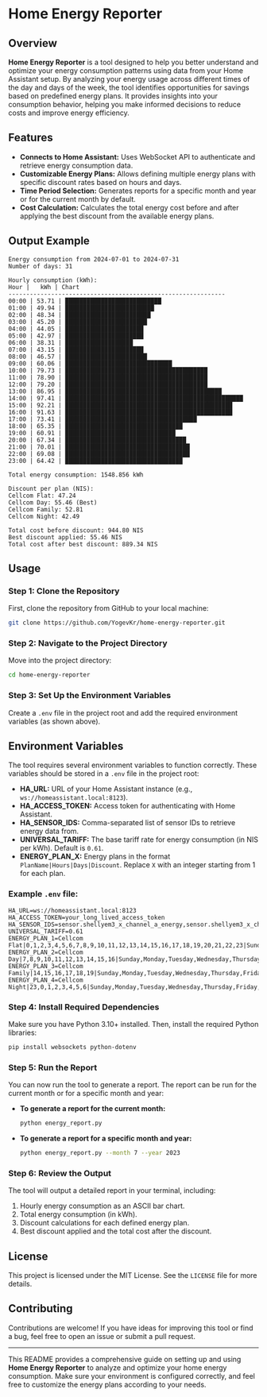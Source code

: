 # Home Energy Reporter

## Overview

**Home Energy Reporter** is a tool designed to help you better understand and optimize your energy consumption patterns using data from your Home Assistant setup. By analyzing your energy usage across different times of the day and days of the week, the tool identifies opportunities for savings based on predefined energy plans. It provides insights into your consumption behavior, helping you make informed decisions to reduce costs and improve energy efficiency.

## Features

- **Connects to Home Assistant:** Uses WebSocket API to authenticate and retrieve energy consumption data.
- **Customizable Energy Plans:** Allows defining multiple energy plans with specific discount rates based on hours and days.
- **Time Period Selection:** Generates reports for a specific month and year or for the current month by default.
- **Cost Calculation:** Calculates the total energy cost before and after applying the best discount from the available energy plans.


## Output Example

```
Energy consumption from 2024-07-01 to 2024-07-31
Number of days: 31

Hourly consumption (kWh):
Hour |   kWh | Chart
-------------------------------------------------------------
00:00 | 53.71 | ███████████████████████████
01:00 | 49.94 | █████████████████████████
02:00 | 48.34 | ████████████████████████
03:00 | 45.20 | ███████████████████████
04:00 | 44.05 | ██████████████████████
05:00 | 42.97 | ██████████████████████
06:00 | 38.31 | ███████████████████
07:00 | 43.15 | ██████████████████████
08:00 | 46.57 | ███████████████████████
09:00 | 60.06 | ██████████████████████████████
10:00 | 79.73 | ████████████████████████████████████████
11:00 | 78.90 | ████████████████████████████████████████
12:00 | 79.20 | ████████████████████████████████████████
13:00 | 86.95 | ████████████████████████████████████████████
14:00 | 97.41 | ██████████████████████████████████████████████████
15:00 | 92.21 | ███████████████████████████████████████████████
16:00 | 91.63 | ███████████████████████████████████████████████
17:00 | 73.41 | █████████████████████████████████████
18:00 | 65.35 | █████████████████████████████████
19:00 | 60.91 | ███████████████████████████████
20:00 | 67.34 | ██████████████████████████████████
21:00 | 70.01 | ███████████████████████████████████
22:00 | 69.08 | ███████████████████████████████████
23:00 | 64.42 | █████████████████████████████████

Total energy consumption: 1548.856 kWh

Discount per plan (NIS):
Cellcom Flat: 47.24
Cellcom Day: 55.46 (Best)
Cellcom Family: 52.81
Cellcom Night: 42.49

Total cost before discount: 944.80 NIS
Best discount applied: 55.46 NIS
Total cost after best discount: 889.34 NIS
```

## Usage

### Step 1: Clone the Repository

First, clone the repository from GitHub to your local machine:

```bash
git clone https://github.com/YogevKr/home-energy-reporter.git
```

### Step 2: Navigate to the Project Directory

Move into the project directory:

```bash
cd home-energy-reporter
```

### Step 3: Set Up the Environment Variables

Create a `.env` file in the project root and add the required environment variables (as shown above).

## Environment Variables

The tool requires several environment variables to function correctly. These variables should be stored in a `.env` file in the project root:

- **HA_URL:** URL of your Home Assistant instance (e.g., `ws://homeassistant.local:8123`).
- **HA_ACCESS_TOKEN:** Access token for authenticating with Home Assistant.
- **HA_SENSOR_IDS:** Comma-separated list of sensor IDs to retrieve energy data from.
- **UNIVERSAL_TARIFF:** The base tariff rate for energy consumption (in NIS per kWh). Default is `0.61`.
- **ENERGY_PLAN_X:** Energy plans in the format `PlanName|Hours|Days|Discount`. Replace `X` with an integer starting from 1 for each plan.

### Example `.env` file:

```env
HA_URL=ws://homeassistant.local:8123
HA_ACCESS_TOKEN=your_long_lived_access_token
HA_SENSOR_IDS=sensor.shellyem3_x_channel_a_energy,sensor.shellyem3_x_channel_b_energy,sensor.shellyem3_x_channel_c_energy
UNIVERSAL_TARIFF=0.61
ENERGY_PLAN_1=Cellcom Flat|0,1,2,3,4,5,6,7,8,9,10,11,12,13,14,15,16,17,18,19,20,21,22,23|Sunday,Monday,Tuesday,Wednesday,Thursday,Friday,Saturday|0.05
ENERGY_PLAN_2=Cellcom Day|7,8,9,10,11,12,13,14,15,16|Sunday,Monday,Tuesday,Wednesday,Thursday|0.15
ENERGY_PLAN_3=Cellcom Family|14,15,16,17,18,19|Sunday,Monday,Tuesday,Wednesday,Thursday,Friday,Saturday|0.18
ENERGY_PLAN_4=Cellcom Night|23,0,1,2,3,4,5,6|Sunday,Monday,Tuesday,Wednesday,Thursday,Friday,Saturday|0.18
```

### Step 4: Install Required Dependencies

Make sure you have Python 3.10+ installed. Then, install the required Python libraries:

```bash
pip install websockets python-dotenv
```

### Step 5: Run the Report

You can now run the tool to generate a report. The report can be run for the current month or for a specific month and year:

- **To generate a report for the current month:**

  ```bash
  python energy_report.py
  ```

- **To generate a report for a specific month and year:**

  ```bash
  python energy_report.py --month 7 --year 2023
  ```

### Step 6: Review the Output

The tool will output a detailed report in your terminal, including:

1. Hourly energy consumption as an ASCII bar chart.
2. Total energy consumption (in kWh).
3. Discount calculations for each defined energy plan.
4. Best discount applied and the total cost after the discount.


## License

This project is licensed under the MIT License. See the `LICENSE` file for more details.

## Contributing

Contributions are welcome! If you have ideas for improving this tool or find a bug, feel free to open an issue or submit a pull request.

---

This README provides a comprehensive guide on setting up and using **Home Energy Reporter** to analyze and optimize your home energy consumption. Make sure your environment is configured correctly, and feel free to customize the energy plans according to your needs.

